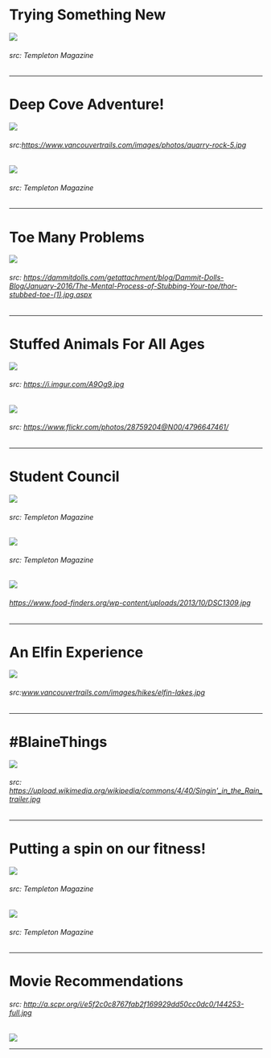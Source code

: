 # Trying Something New
![](templeton-from-backfield.jpg)
###### src: Templeton Magazine
___
# Deep Cove Adventure!
![](https://www.vancouvertrails.com/images/photos/quarry-rock-5.jpg)
###### src:https://www.vancouvertrails.com/images/photos/quarry-rock-5.jpg
![](fit-for-life-deep-cove.jpg)
###### src: Templeton Magazine
___
# Toe Many Problems
![](thor-stubbed-toe.jpg)
###### src: https://dammitdolls.com/getattachment/blog/Dammit-Dolls-Blog/January-2016/The-Mental-Process-of-Stubbing-Your-toe/thor-stubbed-toe-(1).jpg.aspx
___
# Stuffed Animals For All Ages
![](https://i.imgur.com/A9Og9.jpg)
###### src: https://i.imgur.com/A9Og9.jpg
![](stuffed-animals-for-all-ages-01.png)
###### src: https://www.flickr.com/photos/28759204@N00/4796647461/
___
# Student Council
![](student-council-recap-201610-01.jpg)
###### src: Templeton Magazine
![](student-council-recap-201610-02.jpg)
###### src: Templeton Magazine
![](https://www.food-finders.org/wp-content/uploads/2013/10/DSC1309.jpg)
###### https://www.food-finders.org/wp-content/uploads/2013/10/DSC1309.jpg
___
# An Elfin Experience
![](https://www.vancouvertrails.com/images/hikes/elfin-lakes.jpg)
###### src:www.vancouvertrails.com/images/hikes/elfin-lakes.jpg
___
# \#BlaineThings
![](https://upload.wikimedia.org/wikipedia/commons/4/40/Singin'_in_the_Rain_trailer.jpg)
###### src: https://upload.wikimedia.org/wikipedia/commons/4/40/Singin'_in_the_Rain_trailer.jpg
___
# Putting a spin on our fitness!
![](fit-for-life-02.jpg)
###### src: Templeton Magazine
![](fit-for-life-01.jpg)
###### src: Templeton Magazine
___
# Movie Recommendations
###### src: http://a.scpr.org/i/e5f2c0c8767fab2f169929dd50cc0dc0/144253-full.jpg
![](http://a.scpr.org/i/e5f2c0c8767fab2f169929dd50cc0dc0/144253-full.jpg)
___



